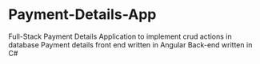 # Payment-Details-App
Full-Stack Payment Details Application to implement crud actions in database
Payment details front end written in Angular
Back-end written in C#
